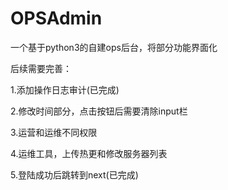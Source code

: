 # OPSAdmin  

一个基于python3的自建ops后台，将部分功能界面化   

后续需要完善：  

1.添加操作日志审计(已完成) 

2.修改时间部分，点击按钮后需要清除input栏

3.运营和运维不同权限  

4.运维工具，上传热更和修改服务器列表  

5.登陆成功后跳转到next(已完成)
